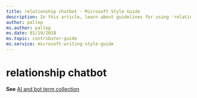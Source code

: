 ```yaml
---
title: relationship chatbot - Microsoft Style Guide
description: In this article, learn about guidelines for using 'relationship chatbot' in Microsoft documents and where to find information about AI and bot term collection.
author: pallep
ms.author: pallep
ms.date: 01/19/2018
ms.topic: contributor-guide
ms.service: microsoft-writing-style-guide
---
```


# relationship chatbot

**See** [AI and bot term collection](~/a-z-word-list-term-collections/term-collections/ai-bot-terms.md)
